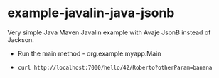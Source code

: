 # example-javalin-java-jsonb

Very simple Java Maven Javalin example with Avaje JsonB instead of Jackson.

- Run the main method - org.example.myapp.Main

- `curl http://localhost:7000/hello/42/Roberto?otherParam=banana`

